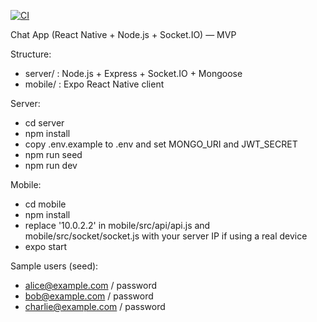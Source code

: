 [![CI](https://github.com/achyut02/chat-app/actions/workflows/ci.yml/badge.svg)](https://github.com/achyut02/chat-app/actions/workflows/ci.yml)

Chat App (React Native + Node.js + Socket.IO) — MVP

Structure:
- server/  : Node.js + Express + Socket.IO + Mongoose
- mobile/  : Expo React Native client

Server:
- cd server
- npm install
- copy .env.example to .env and set MONGO_URI and JWT_SECRET
- npm run seed
- npm run dev

Mobile:
- cd mobile
- npm install
- replace '10.0.2.2' in mobile/src/api/api.js and mobile/src/socket/socket.js with your server IP if using a real device
- expo start

Sample users (seed):
- alice@example.com / password
- bob@example.com / password
- charlie@example.com / password
